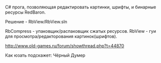 ﻿
C# прога, позволяющая редактировать картинки, шрифты, и бинарные ресурсы RedBaron.

Решение - RbView/RbView.sln

RbCompress - упаковщик/распаковщик сжатых ресурсов.
RbView - гуи для просмотра/редакторования картинок(шрифтов).

http://www.old-games.ru/forum/showthread.php?t=44870

Как юзать подскажет: Чёрный Думер